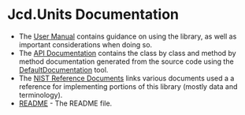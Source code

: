 ﻿# Jcd.Units Documentation

- The [User Manual](./user/) contains guidance on using the library, as well as important considerations when
  doing so.
- The [API Documentation](./api/) contains the class by class and method by method documentation generated
  from the source code using the [DefaultDocumentation](https://github.com/Doraku/DefaultDocumentation) tool.
- The [NIST Reference Documents](./nist/) links various documents used a a reference for implementing portions of
  this library (mostly data and terminology).
- [README](./user/readme) - The README file.